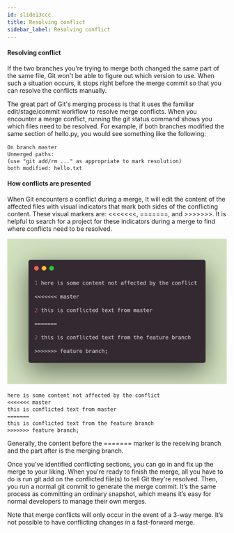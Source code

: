```yaml
---
id: slide13ccc
title: Resolving conflict
sidebar_label: Resolving conflict
---
```



#### Resolving conflict

If the two branches you're trying to merge both changed the same part of the same file, Git won't be able to figure out which version to use. When such a situation occurs, it stops right before the merge commit so that you can resolve the conflicts manually.

The great part of Git's merging process is that it uses the familiar edit/stage/commit workflow to resolve merge conflicts. When you encounter a merge conflict, running the git status command shows you which files need to be resolved. For example, if both branches modified the same section of hello.py, you would see something like the following:


```
On branch master
Unmerged paths:
(use "git add/rm ..." as appropriate to mark resolution)
both modified: hello.txt
```


#### How conflicts are presented

When Git encounters a conflict during a merge, It will edit the content of the affected files with visual indicators that mark both sides of the conflicting content. These visual markers are: <<<<<<<, =======, and >>>>>>>. It is helpful to search for a project for these indicators during a merge to find where conflicts need to be resolved.




![xxx](https://raw.githubusercontent.com/ChickenKyiv/awesome-git-article/master/img/merge/git-merge-conflict.png)

```
here is some content not affected by the conflict
<<<<<<< master
this is conflicted text from master
=======
this is conflicted text from the feature branch
>>>>>>> feature branch;
```

Generally, the content before the ======= marker is the receiving branch and the part after is the merging branch.

Once you've identified conflicting sections, you can go in and fix up the merge to your liking. When you're ready to finish the merge, all you have to do is run git add on the conflicted file(s) to tell Git they're resolved. Then, you run a normal git commit to generate the merge commit. It’s the same process as committing an ordinary snapshot, which means it’s easy for normal developers to manage their own merges.

Note that merge conflicts will only occur in the event of a 3-way merge. It’s not possible to have conflicting changes in a fast-forward merge.
